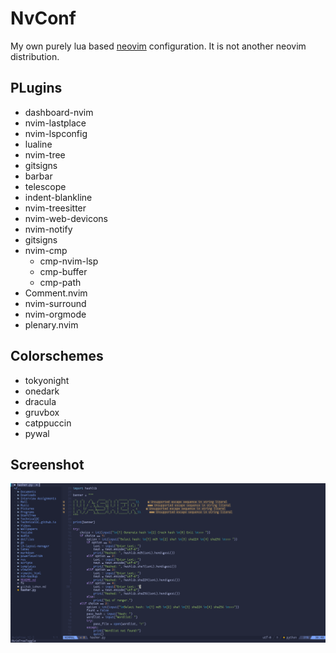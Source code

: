# NvConf

My own purely lua based [neovim](https://neovim.org/) configuration. It is not another neovim distribution.

## PLugins

* dashboard-nvim
* nvim-lastplace
* nvim-lspconfig
* lualine
* nvim-tree
* gitsigns
* barbar
* telescope
* indent-blankline
* nvim-treesitter
* nvim-web-devicons
* nvim-notify
* gitsigns
* nvim-cmp
  - cmp-nvim-lsp
  - cmp-buffer
  - cmp-path
* Comment.nvim
* nvim-surround
* nvim-orgmode
* plenary.nvim

## Colorschemes

* tokyonight
* onedark
* dracula
* gruvbox
* catppuccin
* pywal

## Screenshot
![screenshot](https://github.com/TechnicalDC/NvConf/blob/main/images/nvim.png)
